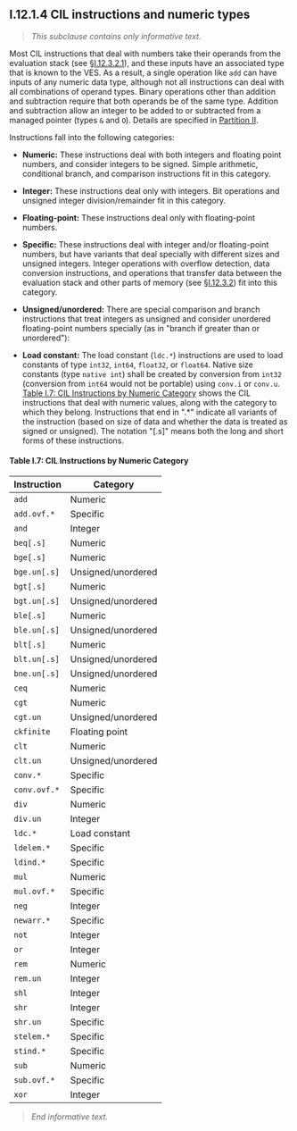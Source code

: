 ## I.12.1.4 CIL instructions and numeric types

> _This subclause contains only informative text._

Most CIL instructions that deal with numbers take their operands from the evaluation stack (see §[I.12.3.2.1](#todo-missing-hyperlink)), and these inputs have an associated type that is known to the VES. As a result, a single operation like `add` can have inputs of any numeric data type, although not all instructions can deal with all combinations of operand types. Binary operations other than addition and subtraction require that both operands be of the same type. Addition and subtraction allow an integer to be added to or subtracted from a managed pointer (types `&` and `O`). Details are specified in [Partition II](#todo-missing-hyperlink).

Instructions fall into the following categories:

 * **Numeric:** These instructions deal with both integers and floating point numbers, and consider integers to be signed. Simple arithmetic, conditional branch, and comparison instructions fit in this category.

 * **Integer:** These instructions deal only with integers. Bit operations and unsigned integer division/remainder fit in this category.

 * **Floating-point:** These instructions deal only with floating-point numbers.

 * **Specific:** These instructions deal with integer and/or floating-point numbers, but have variants that deal specially with different sizes and unsigned integers. Integer operations with overflow detection, data conversion instructions, and operations that transfer data between the evaluation stack and other parts of memory (see §[I.12.3.2](#todo-missing-hyperlink)) fit into this category.

 * **Unsigned/unordered:** There are special comparison and branch instructions that treat integers as unsigned and consider unordered floating-point numbers specially (as in "branch if greater than or unordered"):

 * **Load constant:** The load constant (`ldc.*`) instructions are used to load constants of type `int32`, `int64`, `float32`, or `float64`. Native size constants (type `native int`) shall be created by conversion from `int32` (conversion from `int64` would not be portable) using `conv.i` or `conv.u`. [Table I.7: CIL Instructions by Numeric Category](#todo-missing-hyperlink) shows the CIL instructions that deal with numeric values, along with the category to which they belong. Instructions that end in ".*" indicate all variants of the instruction (based on size of data and whether the data is treated as signed or unsigned). The notation "[.s]" means both the long and short forms of these instructions.

#### Table I.7: CIL Instructions by Numeric Category

 Instruction | Category
 ---- | ----
 `add` | Numeric
 `add.ovf.*` | Specific
 `and` | Integer
 `beq[.s]` | Numeric
 `bge[.s]` | Numeric
 `bge.un[.s]` | Unsigned/unordered
 `bgt[.s]` | Numeric
 `bgt.un[.s]` | Unsigned/unordered
 `ble[.s]` | Numeric
 `ble.un[.s]` | Unsigned/unordered
 `blt[.s]` | Numeric
 `blt.un[.s]` | Unsigned/unordered
 `bne.un[.s]` | Unsigned/unordered
 `ceq` | Numeric
 `cgt` | Numeric
 `cgt.un` | Unsigned/unordered
 `ckfinite` | Floating point
 `clt` | Numeric
 `clt.un` | Unsigned/unordered
 `conv.*` | Specific
 `conv.ovf.*` | Specific
 `div` | Numeric
 `div.un` | Integer
 `ldc.*` | Load constant
 `ldelem.*` | Specific
 `ldind.*` | Specific
 `mul` | Numeric
 `mul.ovf.*` | Specific
 `neg` | Integer
 `newarr.*` | Specific
 `not` | Integer
 `or` | Integer
 `rem` | Numeric
 `rem.un` | Integer
 `shl` | Integer
 `shr` | Integer
 `shr.un` | Specific
 `stelem.*` | Specific
 `stind.*` | Specific
 `sub` | Numeric
 `sub.ovf.*` | Specific
 `xor` | Integer 

> _End informative text._